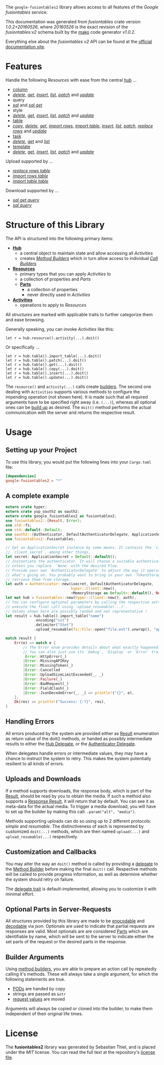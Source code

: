 <!---
DO NOT EDIT !
This file was generated automatically from 'src/mako/api/README.md.mako'
DO NOT EDIT !
-->
The `google-fusiontables2` library allows access to all features of the *Google fusiontables* service.

This documentation was generated from *fusiontables* crate version *1.0.2+20160526*, where *20160526* is the exact revision of the *fusiontables:v2* schema built by the [mako](http://www.makotemplates.org/) code generator *v1.0.2*.

Everything else about the *fusiontables* *v2* API can be found at the
[official documentation site](https://developers.google.com/fusiontables).
# Features

Handle the following *Resources* with ease from the central [hub](https://docs.rs/google-fusiontables2/1.0.2+20160526/google_fusiontables2/struct.Fusiontables.html) ... 

* [column](https://docs.rs/google-fusiontables2/1.0.2+20160526/google_fusiontables2/struct.Column.html)
 * [*delete*](https://docs.rs/google-fusiontables2/1.0.2+20160526/google_fusiontables2/struct.ColumnDeleteCall.html), [*get*](https://docs.rs/google-fusiontables2/1.0.2+20160526/google_fusiontables2/struct.ColumnGetCall.html), [*insert*](https://docs.rs/google-fusiontables2/1.0.2+20160526/google_fusiontables2/struct.ColumnInsertCall.html), [*list*](https://docs.rs/google-fusiontables2/1.0.2+20160526/google_fusiontables2/struct.ColumnListCall.html), [*patch*](https://docs.rs/google-fusiontables2/1.0.2+20160526/google_fusiontables2/struct.ColumnPatchCall.html) and [*update*](https://docs.rs/google-fusiontables2/1.0.2+20160526/google_fusiontables2/struct.ColumnUpdateCall.html)
* query
 * [*sql*](https://docs.rs/google-fusiontables2/1.0.2+20160526/google_fusiontables2/struct.QuerySqlCall.html) and [*sql get*](https://docs.rs/google-fusiontables2/1.0.2+20160526/google_fusiontables2/struct.QuerySqlGetCall.html)
* style
 * [*delete*](https://docs.rs/google-fusiontables2/1.0.2+20160526/google_fusiontables2/struct.StyleDeleteCall.html), [*get*](https://docs.rs/google-fusiontables2/1.0.2+20160526/google_fusiontables2/struct.StyleGetCall.html), [*insert*](https://docs.rs/google-fusiontables2/1.0.2+20160526/google_fusiontables2/struct.StyleInsertCall.html), [*list*](https://docs.rs/google-fusiontables2/1.0.2+20160526/google_fusiontables2/struct.StyleListCall.html), [*patch*](https://docs.rs/google-fusiontables2/1.0.2+20160526/google_fusiontables2/struct.StylePatchCall.html) and [*update*](https://docs.rs/google-fusiontables2/1.0.2+20160526/google_fusiontables2/struct.StyleUpdateCall.html)
* [table](https://docs.rs/google-fusiontables2/1.0.2+20160526/google_fusiontables2/struct.Table.html)
 * [*copy*](https://docs.rs/google-fusiontables2/1.0.2+20160526/google_fusiontables2/struct.TableCopyCall.html), [*delete*](https://docs.rs/google-fusiontables2/1.0.2+20160526/google_fusiontables2/struct.TableDeleteCall.html), [*get*](https://docs.rs/google-fusiontables2/1.0.2+20160526/google_fusiontables2/struct.TableGetCall.html), [*import rows*](https://docs.rs/google-fusiontables2/1.0.2+20160526/google_fusiontables2/struct.TableImportRowCall.html), [*import table*](https://docs.rs/google-fusiontables2/1.0.2+20160526/google_fusiontables2/struct.TableImportTableCall.html), [*insert*](https://docs.rs/google-fusiontables2/1.0.2+20160526/google_fusiontables2/struct.TableInsertCall.html), [*list*](https://docs.rs/google-fusiontables2/1.0.2+20160526/google_fusiontables2/struct.TableListCall.html), [*patch*](https://docs.rs/google-fusiontables2/1.0.2+20160526/google_fusiontables2/struct.TablePatchCall.html), [*replace rows*](https://docs.rs/google-fusiontables2/1.0.2+20160526/google_fusiontables2/struct.TableReplaceRowCall.html) and [*update*](https://docs.rs/google-fusiontables2/1.0.2+20160526/google_fusiontables2/struct.TableUpdateCall.html)
* [task](https://docs.rs/google-fusiontables2/1.0.2+20160526/google_fusiontables2/struct.Task.html)
 * [*delete*](https://docs.rs/google-fusiontables2/1.0.2+20160526/google_fusiontables2/struct.TaskDeleteCall.html), [*get*](https://docs.rs/google-fusiontables2/1.0.2+20160526/google_fusiontables2/struct.TaskGetCall.html) and [*list*](https://docs.rs/google-fusiontables2/1.0.2+20160526/google_fusiontables2/struct.TaskListCall.html)
* [template](https://docs.rs/google-fusiontables2/1.0.2+20160526/google_fusiontables2/struct.Template.html)
 * [*delete*](https://docs.rs/google-fusiontables2/1.0.2+20160526/google_fusiontables2/struct.TemplateDeleteCall.html), [*get*](https://docs.rs/google-fusiontables2/1.0.2+20160526/google_fusiontables2/struct.TemplateGetCall.html), [*insert*](https://docs.rs/google-fusiontables2/1.0.2+20160526/google_fusiontables2/struct.TemplateInsertCall.html), [*list*](https://docs.rs/google-fusiontables2/1.0.2+20160526/google_fusiontables2/struct.TemplateListCall.html), [*patch*](https://docs.rs/google-fusiontables2/1.0.2+20160526/google_fusiontables2/struct.TemplatePatchCall.html) and [*update*](https://docs.rs/google-fusiontables2/1.0.2+20160526/google_fusiontables2/struct.TemplateUpdateCall.html)


Upload supported by ...

* [*replace rows table*](https://docs.rs/google-fusiontables2/1.0.2+20160526/google_fusiontables2/struct.TableReplaceRowCall.html)
* [*import rows table*](https://docs.rs/google-fusiontables2/1.0.2+20160526/google_fusiontables2/struct.TableImportRowCall.html)
* [*import table table*](https://docs.rs/google-fusiontables2/1.0.2+20160526/google_fusiontables2/struct.TableImportTableCall.html)

Download supported by ...

* [*sql get query*](https://docs.rs/google-fusiontables2/1.0.2+20160526/google_fusiontables2/struct.QuerySqlGetCall.html)
* [*sql query*](https://docs.rs/google-fusiontables2/1.0.2+20160526/google_fusiontables2/struct.QuerySqlCall.html)



# Structure of this Library

The API is structured into the following primary items:

* **[Hub](https://docs.rs/google-fusiontables2/1.0.2+20160526/google_fusiontables2/struct.Fusiontables.html)**
    * a central object to maintain state and allow accessing all *Activities*
    * creates [*Method Builders*](https://docs.rs/google-fusiontables2/1.0.2+20160526/google_fusiontables2/trait.MethodsBuilder.html) which in turn
      allow access to individual [*Call Builders*](https://docs.rs/google-fusiontables2/1.0.2+20160526/google_fusiontables2/trait.CallBuilder.html)
* **[Resources](https://docs.rs/google-fusiontables2/1.0.2+20160526/google_fusiontables2/trait.Resource.html)**
    * primary types that you can apply *Activities* to
    * a collection of properties and *Parts*
    * **[Parts](https://docs.rs/google-fusiontables2/1.0.2+20160526/google_fusiontables2/trait.Part.html)**
        * a collection of properties
        * never directly used in *Activities*
* **[Activities](https://docs.rs/google-fusiontables2/1.0.2+20160526/google_fusiontables2/trait.CallBuilder.html)**
    * operations to apply to *Resources*

All *structures* are marked with applicable traits to further categorize them and ease browsing.

Generally speaking, you can invoke *Activities* like this:

```Rust,ignore
let r = hub.resource().activity(...).doit()
```

Or specifically ...

```ignore
let r = hub.table().import_table(...).doit()
let r = hub.table().patch(...).doit()
let r = hub.table().get(...).doit()
let r = hub.table().copy(...).doit()
let r = hub.table().insert(...).doit()
let r = hub.table().update(...).doit()
```

The `resource()` and `activity(...)` calls create [builders][builder-pattern]. The second one dealing with `Activities` 
supports various methods to configure the impending operation (not shown here). It is made such that all required arguments have to be 
specified right away (i.e. `(...)`), whereas all optional ones can be [build up][builder-pattern] as desired.
The `doit()` method performs the actual communication with the server and returns the respective result.

# Usage

## Setting up your Project

To use this library, you would put the following lines into your `Cargo.toml` file:

```toml
[dependencies]
google-fusiontables2 = "*"
```

## A complete example

```Rust
extern crate hyper;
extern crate yup_oauth2 as oauth2;
extern crate google_fusiontables2 as fusiontables2;
use fusiontables2::{Result, Error};
use std::fs;
use std::default::Default;
use oauth2::{Authenticator, DefaultAuthenticatorDelegate, ApplicationSecret, MemoryStorage};
use fusiontables2::Fusiontables;

// Get an ApplicationSecret instance by some means. It contains the `client_id` and 
// `client_secret`, among other things.
let secret: ApplicationSecret = Default::default();
// Instantiate the authenticator. It will choose a suitable authentication flow for you, 
// unless you replace  `None` with the desired Flow.
// Provide your own `AuthenticatorDelegate` to adjust the way it operates and get feedback about 
// what's going on. You probably want to bring in your own `TokenStorage` to persist tokens and
// retrieve them from storage.
let auth = Authenticator::new(&secret, DefaultAuthenticatorDelegate,
                              hyper::Client::new(),
                              <MemoryStorage as Default>::default(), None);
let mut hub = Fusiontables::new(hyper::Client::new(), auth);
// You can configure optional parameters by calling the respective setters at will, and
// execute the final call using `upload_resumable(...)`.
// Values shown here are possibly random and not representative !
let result = hub.table().import_table("name")
             .encoding("sit")
             .delimiter("Stet")
             .upload_resumable(fs::File::open("file.ext").unwrap(), "application/octet-stream".parse().unwrap());

match result {
    Err(e) => match e {
        // The Error enum provides details about what exactly happened.
        // You can also just use its `Debug`, `Display` or `Error` traits
         Error::HttpError(_)
        |Error::MissingAPIKey
        |Error::MissingToken(_)
        |Error::Cancelled
        |Error::UploadSizeLimitExceeded(_, _)
        |Error::Failure(_)
        |Error::BadRequest(_)
        |Error::FieldClash(_)
        |Error::JsonDecodeError(_, _) => println!("{}", e),
    },
    Ok(res) => println!("Success: {:?}", res),
}

```
## Handling Errors

All errors produced by the system are provided either as [Result](https://docs.rs/google-fusiontables2/1.0.2+20160526/google_fusiontables2/enum.Result.html) enumeration as return value of 
the doit() methods, or handed as possibly intermediate results to either the 
[Hub Delegate](https://docs.rs/google-fusiontables2/1.0.2+20160526/google_fusiontables2/trait.Delegate.html), or the [Authenticator Delegate](https://docs.rs/yup-oauth2/*/yup_oauth2/trait.AuthenticatorDelegate.html).

When delegates handle errors or intermediate values, they may have a chance to instruct the system to retry. This 
makes the system potentially resilient to all kinds of errors.

## Uploads and Downloads
If a method supports downloads, the response body, which is part of the [Result](https://docs.rs/google-fusiontables2/1.0.2+20160526/google_fusiontables2/enum.Result.html), should be
read by you to obtain the media.
If such a method also supports a [Response Result](https://docs.rs/google-fusiontables2/1.0.2+20160526/google_fusiontables2/trait.ResponseResult.html), it will return that by default.
You can see it as meta-data for the actual media. To trigger a media download, you will have to set up the builder by making
this call: `.param("alt", "media")`.

Methods supporting uploads can do so using up to 2 different protocols: 
*simple* and *resumable*. The distinctiveness of each is represented by customized 
`doit(...)` methods, which are then named `upload(...)` and `upload_resumable(...)` respectively.

## Customization and Callbacks

You may alter the way an `doit()` method is called by providing a [delegate](https://docs.rs/google-fusiontables2/1.0.2+20160526/google_fusiontables2/trait.Delegate.html) to the 
[Method Builder](https://docs.rs/google-fusiontables2/1.0.2+20160526/google_fusiontables2/trait.CallBuilder.html) before making the final `doit()` call. 
Respective methods will be called to provide progress information, as well as determine whether the system should 
retry on failure.

The [delegate trait](https://docs.rs/google-fusiontables2/1.0.2+20160526/google_fusiontables2/trait.Delegate.html) is default-implemented, allowing you to customize it with minimal effort.

## Optional Parts in Server-Requests

All structures provided by this library are made to be [enocodable](https://docs.rs/google-fusiontables2/1.0.2+20160526/google_fusiontables2/trait.RequestValue.html) and 
[decodable](https://docs.rs/google-fusiontables2/1.0.2+20160526/google_fusiontables2/trait.ResponseResult.html) via *json*. Optionals are used to indicate that partial requests are responses 
are valid.
Most optionals are are considered [Parts](https://docs.rs/google-fusiontables2/1.0.2+20160526/google_fusiontables2/trait.Part.html) which are identifiable by name, which will be sent to 
the server to indicate either the set parts of the request or the desired parts in the response.

## Builder Arguments

Using [method builders](https://docs.rs/google-fusiontables2/1.0.2+20160526/google_fusiontables2/trait.CallBuilder.html), you are able to prepare an action call by repeatedly calling it's methods.
These will always take a single argument, for which the following statements are true.

* [PODs][wiki-pod] are handed by copy
* strings are passed as `&str`
* [request values](https://docs.rs/google-fusiontables2/1.0.2+20160526/google_fusiontables2/trait.RequestValue.html) are moved

Arguments will always be copied or cloned into the builder, to make them independent of their original life times.

[wiki-pod]: http://en.wikipedia.org/wiki/Plain_old_data_structure
[builder-pattern]: http://en.wikipedia.org/wiki/Builder_pattern
[google-go-api]: https://github.com/google/google-api-go-client

# License
The **fusiontables2** library was generated by Sebastian Thiel, and is placed 
under the *MIT* license.
You can read the full text at the repository's [license file][repo-license].

[repo-license]: https://github.com/Byron/google-apis-rsblob/master/LICENSE.md
